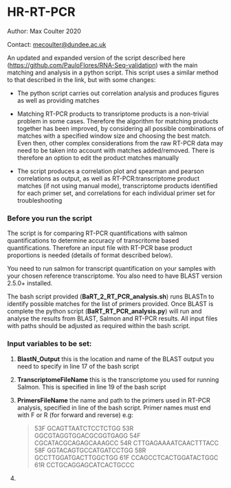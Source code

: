 # HR-RT-PCR

Author: Max Coulter 2020

Contact: mecoulter@dundee.ac.uk

An updated and expanded version of the script described here (https://github.com/PauloFlores/RNA-Seq-validation) with the main matching and analysis in a python script.
This script uses a similar method to that described in the link, but with some changes:

* The python script carries out correlation analysis and produces figures as well as providing matches
* Matching RT-PCR products to transriptome products is a non-trivial problem in some cases. Therefore the algorithm for matching products together has been improved, by considering all possible combinations of matches with a specified window size and choosing the best match. Even then, other complex considerations from the raw RT-PCR data may need to be taken into account with matches added/removed. There is therefore an option to edit the product matches manually

* The script produces a correlation plot and spearman and pearson correlations as output, as well as RT-PCR:transcriptome product matches (if not using manual mode), transcriptome products identified for each primer set, and correlations for each individual primer set for troubleshooting

### Before you run the script

The script is for comparing RT-PCR quantifications with salmon quantifications to determine accuracy of transcritome based quantifications. Therefore an input file with RT-PCR base product proportions is needed (details of format described below).

You need to run salmon for transcript quantification on your samples with your chosen reference transcriptome. You also need to have BLAST version 2.5.0+ installed. 

The bash script provided (**BaRT_2_RT_PCR_analysis.sh**) runs BLASTn to identify possible matches for the list of primers provided. Once BLAST is complete the python script (**BaRT_RT_PCR_analysis.py**) will run and analyse the results from BLAST, Salmon and RT-PCR results. All input files with paths should be adjusted as required within the bash script.

### Input variables to be set:

1. **BlastN_Output** this is the location and name of the BLAST output you need to specify in line 17 of the bash script
1. **TranscriptomeFileName** this is the transcriptome you used for running Salmon. This is specified in line 19 of the bash script
1. **PrimersFileName** the name and path to the primers used in RT-PCR analysis, specified in line of the bash script. Primer names must end with F or R (for forward and reverse) e.g:
    
    >53F
    GCAGTTAATCTCCTCTGG
    >53R
    GGCGTAGGTGGACGCGGTGAGG
    >54F
    CGCATACGCAGAGCAAAGCC
    >54R
    CTTGAGAAAATCAACTTTACC
    >58F
    GGTACAGTGCCATGATCCTGG
    >58R
    GCCTTGGATGACTTGGCTGG
    >61F
    CCAGCCTCACTGGATACTGGC
    >61R
    CCTGCAGGAGCATCACTGCCC

1.
